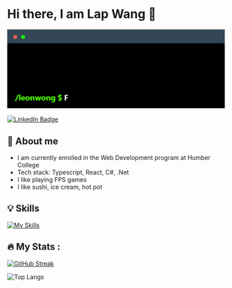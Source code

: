 # Hi there, I am Lap Wang 👋

<p align="left">
  <img src="./_readme/img/terminal.gif" alt="Banner about me"/>
</p>

[![LinkedIn Badge](https://img.shields.io/badge/LINKEDIN-0183BF?style=flat-square&labelColor=0183BF&logo=linkedin&logoColor=white&link=https://www.linkedin.com/in/leonwonglww)](https://www.linkedin.com/in/leonwonglww)

## 🌱 About me

- I am currently enrolled in the Web Development program at Humber College
- Tech stack: Typescript, React, C#, .Net
- I like playing FPS games
- I like sushi, ice cream, hot pot

## 💡 Skills

[![My Skills](https://skillicons.dev/icons?i=ts,react,cs,dotnet,azure,docker)](https://skillicons.dev)

## 🔥 My Stats :

[![GitHub Streak](https://streak-stats.demolab.com/?user=leonwongdev&theme=radical)](https://git.io/streak-stats)

![Top Langs](https://github-readme-stats.vercel.app/api/top-langs/?username=leonwongdev&layout=compact&theme=radical)
